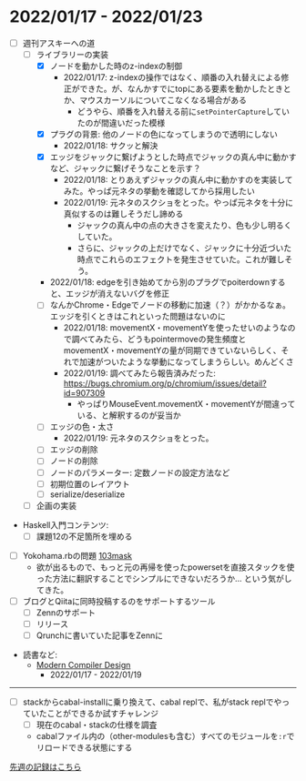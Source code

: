 # 2022/01/17 - 2022/01/23

- [ ] 週刊アスキーへの道
    - [ ] ライブラリーの実装
        - [x] ノードを動かした時のz-indexの制御
            - 2022/01/17: z-indexの操作ではなく、順番の入れ替えによる修正ができた。が、なんかすでにtopにある要素を動かしたときとか、マウスカーソルについてこなくなる場合がある
                - どうやら、順番を入れ替える前に`setPointerCapture`していたのが間違いだった模様
        - [x] プラグの背景: 他のノードの色になってしまうので透明にしない
            - 2022/01/18: サクッと解決
        - [x] エッジをジャックに繋げようとした時点でジャックの真ん中に動かすなど、ジャックに繋げそうなことを示す？
            - 2022/01/18: とりあえずジャックの真ん中に動かすのを実装してみた。やっぱ元ネタの挙動を確認してから採用したい
            - 2022/01/19: 元ネタのスクショをとった。やっぱ元ネタを十分に真似するのは難しそうだし諦める
                - ジャックの真ん中の点の大きさを変えたり、色も少し明るくしていた。
                - さらに、ジャックの上だけでなく、ジャックに十分近づいた時点でこれらのエフェクトを発生させていた。これが難しそう。
        - 2022/01/18: edgeを引き始めてから別のプラグでpoiterdownすると、エッジが消えないバグを修正
        - [ ] なんかChrome・Edgeでノードの移動に加速（？）がかかるなぁ。エッジを引くときはこれといった問題はないのに
            - 2022/01/18: movementX・movementYを使ったせいのようなので調べてみたら、どうもpointermoveの発生頻度とmovementX・movementYの量が同期できていないらしく、それで加速がついたような挙動になってしまうらしい。めんどくさ
            - 2022/01/19: 調べてみたら報告済みだった: <https://bugs.chromium.org/p/chromium/issues/detail?id=907309>
                - やっぱりMouseEvent.movementX・movementYが間違っている、と解釈するのが妥当か
        - [ ] エッジの色・太さ
            - 2022/01/19: 元ネタのスクショをとった。
        - [ ] エッジの削除
        - [ ] ノードの削除
        - [ ] ノードのパラメーター: 定数ノードの設定方法など
        - [ ] 初期位置のレイアウト
        - [ ] serialize/deserialize
    - [ ] 企画の実装
- Haskell入門コンテンツ:
    - [ ] 課題12の不足箇所を埋める
- [ ] Yokohama.rbの問題 [103mask](http://nabetani.sakura.ne.jp/yokohamarb/103mask/)
    - 欲が出るもので、もっと元の再帰を使ったpowersetを直接スタックを使った方法に翻訳することでシンプルにできないだろうか... という気がしてきた。
- [ ] ブログとQiitaに同時投稿するのをサポートするツール
    - [ ] Zennのサポート
    - [ ] リリース
    - [ ] Qrunchに書いていた記事をZennに
- 読書など:
    - [Modern Compiler Design](https://www.springer.com/jp/book/9781461446989)
        - 2022/01/17 - 2022/01/19

------

- [ ] stackからcabal-installに乗り換えて、cabal replで、私がstack replでやっていたことができるか試すチャレンジ
    - [ ] 現在のcabal・stackの仕様を調査
    - cabalファイル内の（other-modulesも含む）すべてのモジュールを`:r`でリロードできる状態にする

[先週の記録はこちら](https://github.com/igrep/daily-commits/blob/fd8cd5e4d60e09447cfcd76de34493d1f293abc6/yesterday.md)

